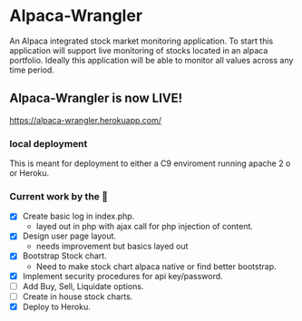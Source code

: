 # Alpaca-Wrangler
An Alpaca integrated stock market monitoring application.
To start this application will support live monitoring of stocks located in an alpaca portfolio.
Ideally this application will be able to monitor all values across any time period.

## Alpaca-Wrangler is now LIVE!
https://alpaca-wrangler.herokuapp.com/


### local deployment
This is meant for deployment to either a C9 enviroment running apache 2 o or Heroku.


### Current work by the :goat:
- [x] Create basic log in index.php.
  - layed out in php with ajax call for php injection of content.
- [x] Design user page layout.
  - needs improvement but basics layed out
- [x] Bootstrap Stock chart.
  - Need to make stock chart alpaca native or find better bootstrap.
- [x] Implement security procedures for api key/password.
- [ ] Add Buy, Sell, Liquidate options.
- [ ] Create in house stock charts.
- [x] Deploy to Heroku.

